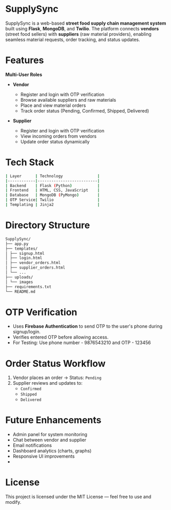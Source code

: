 # SupplySync
SupplySync is a web-based **street food supply chain management system** built using **Flask**, **MongoDB**, and **Twilio**. The platform connects **vendors** (street food sellers) with **suppliers** (raw material providers), enabling seamless material requests, order tracking, and status updates.

# Features
**Multi-User Roles**
- **Vendor**
  - Register and login with OTP verification
  - Browse available suppliers and raw materials
  - Place and view material orders
  - Track order status (Pending, Confirmed, Shipped, Delivered)

- **Supplier**
  - Register and login with OTP verification
  - View incoming orders from vendors
  - Update order status dynamically

# Tech Stack

```bash
| Layer      | Technology               |
|------------|--------------------------|
| Backend    | Flask (Python)           |
| Frontend   | HTML, CSS, JavaScript    |
| Database   | MongoDB (PyMongo)        |
| OTP Service| Twilio                   |
| Templating | Jinja2                   |
```
# Directory Structure
```bash
SupplySync/
├── app.py
├── templates/
│ ├── signup.html
│ ├── login.html
│ ├── vendor_orders.html
│ ├── supplier_orders.html
│ └── ...
├── uploads/
│ └── images
├── requirements.txt
└── README.md
```

# OTP Verification

- Uses **Firebase Authentication** to send OTP to the user's phone during signup/login.
- Verifies entered OTP before allowing access.
- For Testing: Use phone number - 9876543210 and OTP - 123456


# Order Status Workflow

1. Vendor places an order → Status: `Pending`
2. Supplier reviews and updates to:
   - `Confirmed`
   - `Shipped`
   - `Delivered`

# Future Enhancements
- Admin panel for system monitoring
- Chat between vendor and supplier
- Email notifications
- Dashboard analytics (charts, graphs)
- Responsive UI improvements
- 
# License
This project is licensed under the MIT License — feel free to use and modify.
